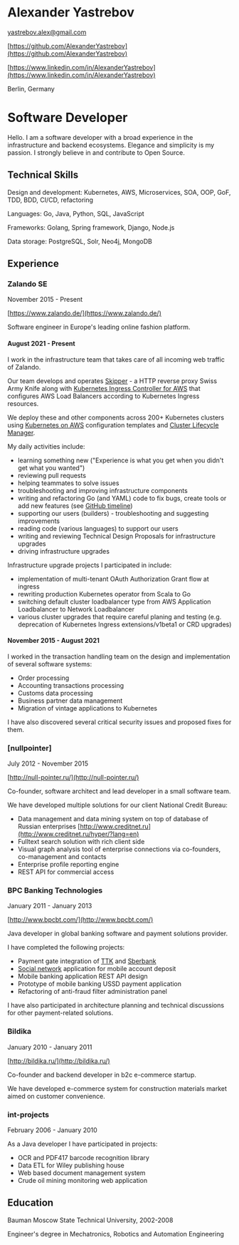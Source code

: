 Alexander Yastrebov
===================

yastrebov.alex@gmail.com

[https://github.com/AlexanderYastrebov](https://github.com/AlexanderYastrebov)

[https://www.linkedin.com/in/AlexanderYastrebov](https://www.linkedin.com/in/AlexanderYastrebov)

Berlin, Germany


Software Developer
==================

Hello.
I am a software developer with a broad experience in the infrastructure and backend ecosystems.
Elegance and simplicity is my passion.
I strongly believe in and contribute to Open Source.


Technical Skills
----------------

Design and development: Kubernetes, AWS, Microservices, SOA, OOP, GoF, TDD, BDD, CI/CD, refactoring

Languages: Go, Java, Python, SQL, JavaScript

Frameworks: Golang, Spring framework, Django, Node.js

Data storage: PostgreSQL, Solr, Neo4j, MongoDB

Experience
----------

### Zalando SE

November 2015 - Present

[https://www.zalando.de/](https://www.zalando.de/)

Software engineer in Europe's leading online fashion platform.

#### August 2021 - Present

I work in the infrastructure team that takes care of all incoming web traffic of Zalando.

Our team develops and operates [Skipper](https://github.com/zalando/skipper/) -
a HTTP reverse proxy Swiss Army Knife along with
[Kubernetes Ingress Controller for AWS](https://github.com/zalando-incubator/kube-ingress-aws-controller)
that configures AWS Load Balancers according to Kubernetes Ingress resources.

We deploy these and other components across 200+ Kubernetes clusters
using [Kubernetes on AWS](https://github.com/zalando-incubator/kubernetes-on-aws) configuration templates
and [Cluster Lifecycle Manager](https://github.com/zalando-incubator/cluster-lifecycle-manager).

My daily activities include:

* learning something new ("Experience is what you get when you didn't get what you wanted")
* reviewing pull requests
* helping teammates to solve issues
* troubleshooting and improving infrastructure components
* writing and refactoring Go (and YAML) code to fix bugs, create tools or add new features (see [GitHub timeline](https://github.com/AlexanderYastrebov))
* supporting our users (builders) - troubleshooting and suggesting improvements
* reading code (various languages) to support our users
* writing and reviewing Technical Design Proposals for infrastructure upgrades
* driving infrastructure upgrades

Infrastructure upgrade projects I participated in include:

* implementation of multi-tenant OAuth Authorization Grant flow at ingress
* rewriting production Kubernetes operator from Scala to Go
* switching default cluster loadbalancer type from AWS Application Loadbalancer to Network Loadbalancer
* various cluster upgrades that require careful planing and testing (e.g. deprecation of Kubernetes Ingress extensions/v1beta1 or CRD upgrades)

#### November 2015 - August 2021

I worked in the transaction handling team on the design and implementation of several software systems:

* Order processing
* Accounting transactions processing
* Customs data processing
* Business partner data management
* Migration of vintage applications to Kubernetes

I have also discovered several critical security issues and proposed fixes for them.


### [nullpointer]

July 2012 - November 2015

[http://null-pointer.ru/](http://null-pointer.ru/)

Co-founder, software architect and lead developer in a small software team.

We have developed multiple solutions for our client National Credit Bureau:

* Data management and data mining system on top of database of Russian enterprises [http://www.creditnet.ru](http://www.creditnet.ru/hyper/?lang=en)
* Fulltext search solution with rich client side
* Visual graph analysis tool of enterprise connections via co-founders, co-management and contacts
* Enterprise profile reporting engine
* REST API for commercial access


### BPC Banking Technologies

January 2011 - January 2013

[http://www.bpcbt.com/](http://www.bpcbt.com/)

Java developer in global banking software and payment solutions provider.

I have completed the following projects:

* Payment gate integration of [TTK](http://ttk.ru) and [Sberbank](http://sberbank.ru)
* [Social network](http://ok.ru) application for mobile account deposit
* Mobile banking application REST API design
* Prototype of mobile banking USSD payment application
* Refactoring of anti-fraud filter administration panel

I have also participated in architecture planning and technical discussions for other payment-related solutions.


### Bildika

January 2010 - January 2011

[http://bildika.ru/](http://bildika.ru/)

Co-founder and backend developer in b2c e-commerce startup.

We have developed e-commerce system for construction materials market
aimed on customer convenience.


### int-projects

February 2006 - January 2010

As a Java developer I have participated in projects:

* OCR and PDF417 barcode recognition library
* Data ETL for Wiley publishing house
* Web based document management system
* Crude oil mining monitoring web application


Education
---------

Bauman Moscow State Technical University, 2002-2008

Engineer's degree in Mechatronics, Robotics and Automation Engineering


